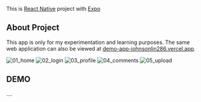 This is [React Native](https://reactnative.dev/) project with [Expo](https://expo.dev/)

## About Project

This app is only for my experimentation and learning purposes. The same web application can also be viewed at [demo-app-johnsonlin286.vercel.app](https://demo-app-johnsonlin286.vercel.app/).

![01_home](https://firebasestorage.googleapis.com/v0/b/jlin-firebase.appspot.com/o/app_screenshoot%2F01_home.jpg?alt=media&token=28830941-18b4-4078-a3a9-7c092394d652)
![02_login](https://firebasestorage.googleapis.com/v0/b/jlin-firebase.appspot.com/o/app_screenshoot%2F02_login.jpg?alt=media&token=ea8e819e-7ed6-4922-9916-d703aa9df9be)
![03_profile](https://firebasestorage.googleapis.com/v0/b/jlin-firebase.appspot.com/o/app_screenshoot%2F03_profile.jpg?alt=media&token=2a7e034e-e27d-4cc4-92a8-30dc7069d529)
![04_comments](https://firebasestorage.googleapis.com/v0/b/jlin-firebase.appspot.com/o/app_screenshoot%2F04_comments.jpg?alt=media&token=b826854c-23e7-4590-b6b1-79fd5752a83c)
![05_upload](https://firebasestorage.googleapis.com/v0/b/jlin-firebase.appspot.com/o/app_screenshoot%2F05_upload.jpg?alt=media&token=fb8e2e81-8379-4013-b9db-f31c603e1c9c)

## DEMO

....
